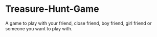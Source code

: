 # Treasure-Hunt-Game
A game to play with your friend, close friend, boy friend, girl friend or someone you want to play with.
